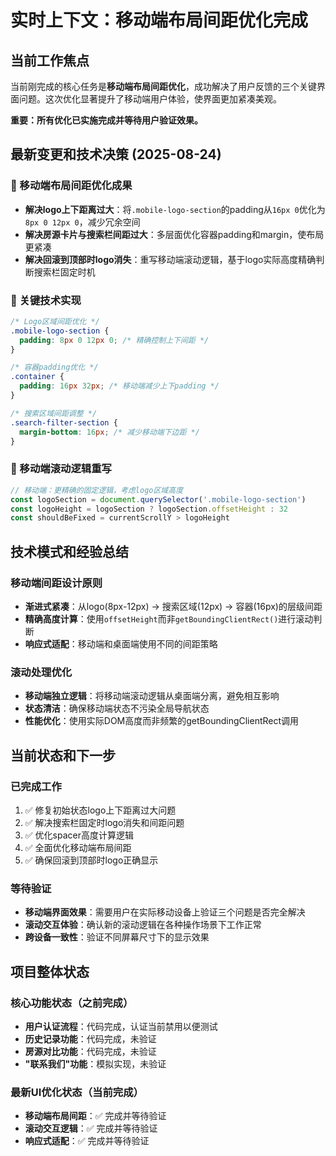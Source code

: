 # 实时上下文：移动端布局间距优化完成

## 当前工作焦点

当前刚完成的核心任务是**移动端布局间距优化**，成功解决了用户反馈的三个关键界面问题。这次优化显著提升了移动端用户体验，使界面更加紧凑美观。

**重要：所有优化已实施完成并等待用户验证效果。**

## 最新变更和技术决策 (2025-08-24)

### 🎯 移动端布局间距优化成果
-   **解决logo上下距离过大**：将`.mobile-logo-section`的padding从`16px 0`优化为`8px 0 12px 0`，减少冗余空间
-   **解决房源卡片与搜索栏间距过大**：多层面优化容器padding和margin，使布局更紧凑
-   **解决回滚到顶部时logo消失**：重写移动端滚动逻辑，基于logo实际高度精确判断搜索栏固定时机

### 🔧 关键技术实现
```css
/* Logo区域间距优化 */
.mobile-logo-section {
  padding: 8px 0 12px 0; /* 精确控制上下间距 */
}

/* 容器padding优化 */
.container {
  padding: 16px 32px; /* 移动端减少上下padding */
}

/* 搜索区域间距调整 */
.search-filter-section {
  margin-bottom: 16px; /* 减少移动端下边距 */
}
```

### 📱 移动端滚动逻辑重写
```javascript
// 移动端：更精确的固定逻辑，考虑logo区域高度
const logoSection = document.querySelector('.mobile-logo-section')
const logoHeight = logoSection ? logoSection.offsetHeight : 32
const shouldBeFixed = currentScrollY > logoHeight
```

## 技术模式和经验总结

### 移动端间距设计原则
-   **渐进式紧凑**：从logo(8px-12px) → 搜索区域(12px) → 容器(16px)的层级间距
-   **精确高度计算**：使用`offsetHeight`而非`getBoundingClientRect()`进行滚动判断
-   **响应式适配**：移动端和桌面端使用不同的间距策略

### 滚动处理优化
-   **移动端独立逻辑**：将移动端滚动逻辑从桌面端分离，避免相互影响
-   **状态清洁**：确保移动端状态不污染全局导航状态
-   **性能优化**：使用实际DOM高度而非频繁的getBoundingClientRect调用

## 当前状态和下一步

### 已完成工作
1. ✅ 修复初始状态logo上下距离过大问题
2. ✅ 解决搜索栏固定时logo消失和间距问题  
3. ✅ 优化spacer高度计算逻辑
4. ✅ 全面优化移动端布局间距
5. ✅ 确保回滚到顶部时logo正确显示

### 等待验证
-   **移动端界面效果**：需要用户在实际移动设备上验证三个问题是否完全解决
-   **滚动交互体验**：确认新的滚动逻辑在各种操作场景下工作正常
-   **跨设备一致性**：验证不同屏幕尺寸下的显示效果

## 项目整体状态

### 核心功能状态（之前完成）
-   **用户认证流程**：代码完成，认证当前禁用以便测试
-   **历史记录功能**：代码完成，未验证
-   **房源对比功能**：代码完成，未验证  
-   **"联系我们"功能**：模拟实现，未验证

### 最新UI优化状态（当前完成）
-   **移动端布局间距**：✅ 完成并等待验证
-   **滚动交互逻辑**：✅ 完成并等待验证
-   **响应式适配**：✅ 完成并等待验证
